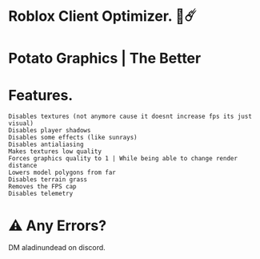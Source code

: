 # Roblox Client Optimizer. 🌌☄️
# Potato Graphics | The Better
# Features.
```
Disables textures (not anymore cause it doesnt increase fps its just visual)
Disables player shadows
Disables some effects (like sunrays)
Disables antialiasing
Makes textures low quality
Forces graphics quality to 1 | While being able to change render distance
Lowers model polygons from far
Disables terrain grass
Removes the FPS cap
Disables telemetry
```

# ⚠️ Any Errors?

DM aladinundead on discord.
